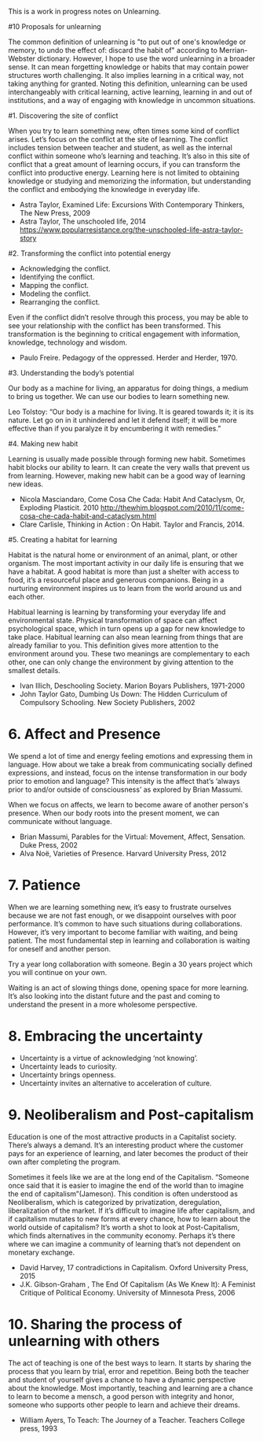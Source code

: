 This is a work in progress notes on Unlearning. 


#10 Proposals for unlearning

The common definition of unlearning is "to put out of one's knowledge or memory, to undo the effect of: discard the habit of" according to Merrian-Webster dictionary. However, I hope to use the word unlearning in a broader sense. It can mean forgetting knowledge or habits that may contain power structures worth challenging. It also implies learning in a critical way, not taking anything for granted. Noting this definition, unlearning can be used interchangeably with critical learning, active learning, learning in and out of institutions, and a way of engaging with knowledge in uncommon situations. 


#1. Discovering the site of conflict

When you try to learn something new, often times some kind of conflict arises. Let’s focus on the conflict at the site of learning. The conflict includes tension between teacher and student, as well as the internal conflict within someone who’s learning and teaching. It’s also in this site of conflict that a great amount of learning occurs, if you can transform the conflict into productive energy. Learning here is not limited to obtaining knowledge or studying and memorizing the information, but understanding the conflict and embodying the knowledge in everyday life. 

- Astra Taylor, Examined Life: Excursions With Contemporary Thinkers, The New Press, 2009 
- Astra Taylor, The unschooled life, 2014 https://www.popularresistance.org/the-unschooled-life-astra-taylor-story 
 
#2. Transforming the conflict into potential energy 


* Acknowledging the conflict. 
* Identifying the conflict.
* Mapping the conflict. 
* Modeling the conflict.
* Rearranging the conflict.

Even if the conflict didn’t resolve through this process, you may be able to see your relationship with the conflict has been transformed. This transformation is the beginning to critical engagement with information, knowledge, technology and wisdom. 

- Paulo Freire. Pedagogy of the oppressed. Herder and Herder, 1970. 

#3. Understanding the body’s potential

Our body as a machine for living, an apparatus for doing things, a medium to bring us together.  We can use our bodies to learn something new. 

Leo Tolstoy: “Our body is a machine for living. It is geared towards it; it is its nature. Let go on in it unhindered and let it defend itself; it will be more effective than if you paralyze it by encumbering it with remedies.”

#4. Making new habit 

Learning is usually made possible through forming new habit. Sometimes habit blocks our ability to learn. It can create the very walls that prevent us from learning. However, making new habit can be a good way of learning new ideas. 

- Nicola Masciandaro, Come Cosa Che Cada: Habit And Cataclysm, Or, Exploding Plasticit. 2010 http://thewhim.blogspot.com/2010/11/come-cosa-che-cada-habit-and-cataclysm.html 
- Clare Carlisle, Thinking in Action : On Habit. Taylor and Francis, 2014.


#5. Creating a habitat for learning

Habitat is the natural home or environment of an animal, plant, or other organism. The most important activity in our daily life is ensuring that we have a habitat. A good habitat is more than just a shelter with access to food, it’s a resourceful place and generous companions. Being in a nurturing environment inspires us to learn from the world around us and each other. 

Habitual learning is learning by transforming your everyday life and environmental state. Physical transformation of space can affect psychological space, which in turn opens up a gap for new knowledge to take place. Habitual learning can also mean learning from things that are already familiar to you. This definition gives more attention to the environment around you. These two meanings are complementary to each other, one can only change the environment by giving attention to the smallest details. 

- Ivan Illich, Deschooling Society. Marion Boyars Publishers, 1971-2000 
- John Taylor Gato, Dumbing Us Down: The Hidden Curriculum of Compulsory Schooling. New Society Publishers, 2002
 
# 6. Affect and Presence


We spend a lot of time and energy feeling emotions and expressing them in language. How about we take a break from communicating socially defined expressions, and instead, focus on the intense transformation in our body prior to emotion and language? This intensity is the affect that’s ‘always prior to and/or outside of consciousness’ as explored by Brian Massumi. 

When we focus on affects, we learn to become aware of another person's presence. When our body roots into the present moment, we can communicate without language.  

- Brian Massumi, Parables for the Virtual: Movement, Affect, Sensation. Duke Press, 2002 
- Alva Noë, Varieties of Presence. Harvard University Press, 2012

# 7. Patience 

When we are learning something new, it’s easy to frustrate ourselves because we are not fast enough, or we disappoint ourselves with poor performance. It’s common to have such situations during collaborations. However, it’s very important to become familiar with waiting, and being patient. The most fundamental step in learning and collaboration is waiting for oneself and another person.  

Try a year long collaboration with someone. 
Begin a 30 years project which you will continue on your own. 

Waiting is an act of slowing things done, opening space for more learning. It’s also looking into the distant future and the past and coming to understand the present in a more wholesome perspective. 


# 8. Embracing the uncertainty 

- Uncertainty is a virtue of acknowledging ‘not knowing’. 
- Uncertainty leads to curiosity. 
- Uncertainty brings openness. 
- Uncertainty invites an alternative to acceleration of culture.  

# 9. Neoliberalism and Post-capitalism 

Education is one of the most attractive products in a Capitalist society. There’s always a demand. It’s an interesting product where the customer pays for an experience of learning, and later becomes the product of their own after completing the program.

Sometimes it feels like we are at the long end of the Capitalism. “Someone once said that it is easier to imagine the end of the world than to imagine the end of capitalism”(Jameson). This condition is often understood as Neoliberalism, which is categorized by privatization, deregulation, liberalization of the market.  If it’s difficult to imagine life after capitalism, and if capitalism mutates to new forms at every chance, how to learn about the world outside of capitalism?  It’s worth a shot to look at Post-Capitalism, which finds alternatives in the community economy. Perhaps it’s there where we can imagine a community of learning that’s not dependent on monetary exchange. 

- David Harvey, 17 contradictions in Capitalism. Oxford University Press, 2015
- J.K. Gibson-Graham , The End Of Capitalism (As We Knew It): A Feminist Critique of Political Economy. University of Minnesota Press, 2006 

# 10. Sharing the process of unlearning with others

The act of teaching is one of the best ways to learn. It starts by sharing the process that you learn by trial, error and repetition. Being both the teacher and student of yourself gives a chance to have a dynamic perspective about the knowledge. Most importantly, teaching and learning are a chance to learn to become a mensch, a good person with integrity and honor, someone who supports other people to learn and achieve their dreams.  

- William Ayers, To Teach: The Journey of a Teacher. Teachers College press, 1993
